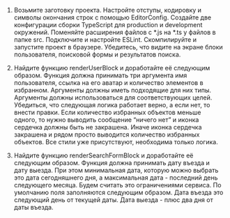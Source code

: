 1. Возьмите заготовку проекта. Настройте отступы, кодировку и символы окончания строк с помощью EditorConfig. Создайте две конфигурации сборки TypeScript для production и development окружений. Поменяйте расширения файлов с *.js на *.ts у файлов в папке src. Подключите и настройте ESLint. Скомпилируйте и запустите проект в браузере. Убедитесь, что видите на экране блоки пользователя, поисковой формы и результатов поиска.

2. Найдите функцию renderUserBlock и доработайте её следующим образом. Функция должна принимать три аргумента имя пользователя, ссылка на его аватар и количество элементов в избранном. Аргументы должны иметь подходящие для них типы. Аргументы должны использоваться для соответствующих целей. Убедиться, что следующая логика работает верно, а если нет, то внести правки. Если количество избранных объектов меньше одного, то нужно выводить сообщение “ничего нет” и иконка сердечка должны быть не закрашена. Иначе иконка сердечка закрашена и рядом просто выводится количество избранных объектов. Все стили уже присутствуют, необходима только логика.

3. Найдите функцию renderSearchFormBlock и доработайте её следующим образом. Функция должна принимать дату въезда и дату выезда. При этом минимальная дата, которую можно выбрать это дата сегодняшнего дня, а максимальная дата - последний день следующего месяца. Будем считать это ограничениями сервиса. По умолчанию поля заполняются следующим образом. Дата въезда это следующий день от текущей даты. Дата выезда - плюс два дня от даты въезда.